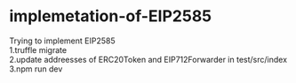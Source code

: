 # implemetation-of-EIP2585
Trying to implement EIP2585<br />
 1.truffle migrate <br />
 2.update addreesses of ERC20Token and EIP712Forwarder in test/src/index<br />
 3.npm run dev<br />

